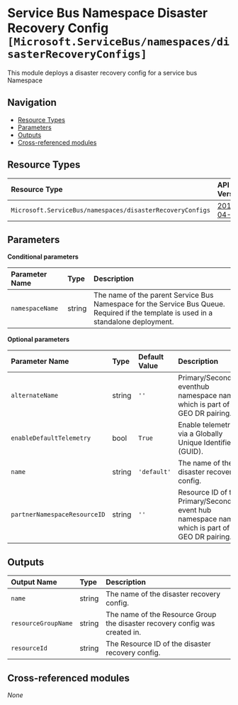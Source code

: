 # Service Bus Namespace Disaster Recovery Config `[Microsoft.ServiceBus/namespaces/disasterRecoveryConfigs]`

This module deploys a disaster recovery config for a service bus Namespace

## Navigation

- [Resource Types](#Resource-Types)
- [Parameters](#Parameters)
- [Outputs](#Outputs)
- [Cross-referenced modules](#Cross-referenced-modules)

## Resource Types

| Resource Type | API Version |
| :-- | :-- |
| `Microsoft.ServiceBus/namespaces/disasterRecoveryConfigs` | [2017-04-01](https://learn.microsoft.com/en-us/azure/templates/Microsoft.ServiceBus/2017-04-01/namespaces/disasterRecoveryConfigs) |

## Parameters

**Conditional parameters**

| Parameter Name | Type | Description |
| :-- | :-- | :-- |
| `namespaceName` | string | The name of the parent Service Bus Namespace for the Service Bus Queue. Required if the template is used in a standalone deployment. |

**Optional parameters**

| Parameter Name | Type | Default Value | Description |
| :-- | :-- | :-- | :-- |
| `alternateName` | string | `''` | Primary/Secondary eventhub namespace name, which is part of GEO DR pairing. |
| `enableDefaultTelemetry` | bool | `True` | Enable telemetry via a Globally Unique Identifier (GUID). |
| `name` | string | `'default'` | The name of the disaster recovery config. |
| `partnerNamespaceResourceID` | string | `''` | Resource ID of the Primary/Secondary event hub namespace name, which is part of GEO DR pairing. |


## Outputs

| Output Name | Type | Description |
| :-- | :-- | :-- |
| `name` | string | The name of the disaster recovery config. |
| `resourceGroupName` | string | The name of the Resource Group the disaster recovery config was created in. |
| `resourceId` | string | The Resource ID of the disaster recovery config. |

## Cross-referenced modules

_None_
